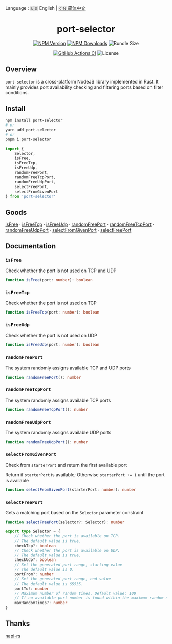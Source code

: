 Language : 🇺🇸 English | [🇨🇳 简体中文](https://github.com/ZingerLittleBee/port-selector/blob/main/README.zh-CN.md)

<h1 align="center">port-selector</h1>
<div align="center">
    
[![NPM Version](https://img.shields.io/npm/v/port-selector)](https://www.npmjs.com/package/port-selector)
[![NPM Downloads](https://img.shields.io/npm/dt/port-selector)](https://www.npmjs.com/package/port-selector)
![Bundle Size](https://img.shields.io/bundlephobia/minzip/port-selector)

</div>
<div align="center">
    
[![GitHub Actions CI](https://img.shields.io/github/workflow/status/ZingerLittleBee/port-selector/Test%20CI)](https://github.com/ZingerLittleBee/port-selector/actions)
![License](https://img.shields.io/github/license/ZingerLittleBee/port-selector)
    
</div>

## Overview

`port-selector` is a cross-platform NodeJS library implemented in Rust. It mainly provides port availability checking and filtering ports based on filter conditions.

## Install
```bash
npm install port-selector
# or
yarn add port-selector
# or
pnpm i port-selector
```

```ts
import {
    Selector,
    isFree,
    isFreeTcp,
    isFreeUdp,
    randomFreePort,
    randomFreeTcpPort,
    randomFreeUdpPort,
    selectFreePort,
    selectFromGivenPort
} from 'port-selector'
```

## Goods
[isFree](#isfree) · [isFreeTcp](#isfreetcp) · [isFreeUdp](#isfreeudp) · [randomFreePort](#randomfreeport) · [randomFreeTcpPort](#randomfreetcpport) · [randomFreeUdpPort](#randomfreeudpport) · [selectFromGivenPort](#selectfromgivenport) · [selectFreePort](#selectfreeport)


## Documentation

### `isFree`
Check whether the port is not used on TCP and UDP
```ts
function isFree(port: number): boolean
```

### `isFreeTcp`
Check whether the port is not used on TCP
```ts
function isFreeTcp(port: number): boolean
```

### `isFreeUdp`
Check whether the port is not used on UDP
```ts
function isFreeUdp(port: number): boolean
```

### `randomFreePort`
The system randomly assigns available TCP and UDP ports
```ts
function randomFreePort(): number
```

### `randomFreeTcpPort`
The system randomly assigns available TCP ports
```ts
function randomFreeTcpPort(): number
```

### `randomFreeUdpPort`
The system randomly assigns available UDP ports
```ts
function randomFreeUdpPort(): number
```

### `selectFromGivenPort`
Check from `starterPort` and return the first available port

Return if `starterPort` is available; Otherwise `starterPort += 1` until the port is available
```ts
function selectFromGivenPort(starterPort: number): number
```

### `selectFreePort`
Gets a matching port based on the `Selector` parameter constraint
```ts
function selectFreePort(selector?: Selector): number
```

```ts
export type Selector = {
    // Check whether the port is available on TCP.
    // The default value is true.
    checkTcp?: boolean
    // Check whether the port is available on UDP.
    // The default value is true.
    checkUdp?: boolean
    // Set the generated port range, starting value
    // The default value is 0.
    portFrom?: number
    // Set the generated port range, end value
    // The default value is 65535.
    portTo?: number
    // Maximum number of random times. Default value: 100
    // If no available port number is found within the maximum random number of loops, None is returned
    maxRandomTimes?: number
}
```

## Thanks
[napi-rs](https://github.com/napi-rs/napi-rs)
